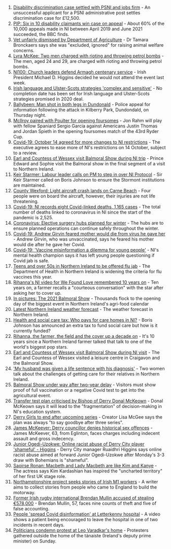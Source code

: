 1. [Disability discrimination case settled with PSNI and jobs firm](https://www.bbc.co.uk/news/uk-northern-ireland-58670765?at_medium=RSS&at_campaign=KARANGA) - An unsuccessful applicant for a PSNI administrative post settles discrimination case for £12,500.
2. [PIP: Six in 10 disability claimants win case on appeal](https://www.bbc.co.uk/news/uk-northern-ireland-58669854?at_medium=RSS&at_campaign=KARANGA) - About 60% of the 10,000 appeals made in NI between April 2019 and June 2021 succeeded, the BBC finds.
3. [Vet unfairly dismissed by Department of Agriculture](https://www.bbc.co.uk/news/uk-northern-ireland-58670751?at_medium=RSS&at_campaign=KARANGA) - Dr Tamara Bronckaers says she was "excluded, ignored" for raising animal welfare concerns.
4. [Lyra McKee: Two men charged with rioting and throwing petrol bombs](https://www.bbc.co.uk/news/uk-northern-ireland-58673289?at_medium=RSS&at_campaign=KARANGA) - The men, aged 24 and 29, are charged with rioting and throwing petrol bombs.
5. [NI100: Church leaders defend Armagh centenary service](https://www.bbc.co.uk/news/uk-northern-ireland-58672100?at_medium=RSS&at_campaign=KARANGA) - Irish President Michael D. Higgins decided he would not attend the event last week.
6. [Irish language and Ulster-Scots strategies 'complex and sensitive'](https://www.bbc.co.uk/news/uk-northern-ireland-58669856?at_medium=RSS&at_campaign=KARANGA) - No completion date has been set for Irish language and Ulster-Scots strategies promised in 2020 deal.
7. [Ballybeen: Man shot in both legs in Dundonald](https://www.bbc.co.uk/news/uk-northern-ireland-58675300?at_medium=RSS&at_campaign=KARANGA) - Police appeal for information following the attack in Kilberry Park, Dundondald, on Thursday night.
8. [McIlroy paired with Poulter for opening foursomes](https://www.bbc.co.uk/sport/golf/58672860?at_medium=RSS&at_campaign=KARANGA) - Jon Rahm will play with fellow Spaniard Sergio Garcia against Americans Justin Thomas and Jordan Spieth in the opening foursomes match of the 43rd Ryder Cup.
9. [Covid-19: October 14 agreed for more changes to NI restrictions](https://www.bbc.co.uk/news/uk-northern-ireland-58657582?at_medium=RSS&at_campaign=KARANGA) - The executive agrees to ease more of NI's restrictions on 14 October, subject to a review.
10. [Earl and Countess of Wessex visit Balmoral Show during NI trip](https://www.bbc.co.uk/news/uk-northern-ireland-58663417?at_medium=RSS&at_campaign=KARANGA) - Prince Edward and Sophie visit the Balmoral show in the final segment of a visit to Northern Ireland.
11. [Keir Starmer: Labour leader calls on PM to step in over NI Protocol](https://www.bbc.co.uk/news/uk-northern-ireland-58669322?at_medium=RSS&at_campaign=KARANGA) - Sir Keir Starmer called on Boris Johnson to ensure the Stormont institutions are maintained.
12. [County Wexford: Light aircraft crash lands on Carne Beach](https://www.bbc.co.uk/news/world-europe-58672098?at_medium=RSS&at_campaign=KARANGA) - Four people were on board the aircraft, however, their injuries are not life threatening.
13. [Covid-19: NI records eight Covid-linked deaths, 1,165 cases](https://www.bbc.co.uk/news/uk-northern-ireland-58668868?at_medium=RSS&at_campaign=KARANGA) - The total number of deaths linked to coronavirus in NI since the start of the pandemic is 2,525.
14. [Coronavirus: Elective surgery hubs planned for winter](https://www.bbc.co.uk/news/uk-northern-ireland-58657420?at_medium=RSS&at_campaign=KARANGA) - The hubs are to ensure planned operations can continue safely throughout the winter.
15. [Covid-19: Andrew Girvin feared mother would die from virus he gave her](https://www.bbc.co.uk/news/uk-northern-ireland-58649891?at_medium=RSS&at_campaign=KARANGA) - Andrew Girvin, who was unvaccinated, says he feared his mother would die after he gave her Covid.
16. [Covid-19: 'Vaccine misinformation a dilemma for young people'](https://www.bbc.co.uk/news/uk-northern-ireland-58616080?at_medium=RSS&at_campaign=KARANGA) - NI's mental health champion says it has left young people questioning if Covid jab is safe.
17. [Teens and over 50s in Northern Ireland to be offered flu jab](https://www.bbc.co.uk/news/uk-northern-ireland-58602611?at_medium=RSS&at_campaign=KARANGA) - The Department of Health in Northern Ireland is widening the criteria for flu vaccines this year.
18. [Rihanna's NI video for We Found Love remembered 10 years on](https://www.bbc.co.uk/news/uk-northern-ireland-58662388?at_medium=RSS&at_campaign=KARANGA) - Ten years on, a farmer recalls a "courteous conversation" with the star after asking her to cover up.
19. [In pictures: The 2021 Balmoral Show](https://www.bbc.co.uk/news/uk-northern-ireland-58656142?at_medium=RSS&at_campaign=KARANGA) - Thousands flock to the opening day of the biggest event in Northern Ireland's agri-food calendar
20. [Latest Northern Ireland weather forecast](https://www.bbc.co.uk/news/uk-northern-ireland-26018439?at_medium=RSS&at_campaign=KARANGA) - The weather forecast in Northern Ireland.
21. [Health and social care tax: Who pays for care homes in NI?](https://www.bbc.co.uk/news/uk-northern-ireland-58642660?at_medium=RSS&at_campaign=KARANGA) - Boris Johnson has announced an extra tax to fund social care but how is it currently funded?
22. [Rihanna, the farmer, the field and the cover up a decade on](https://www.bbc.co.uk/news/uk-northern-ireland-58669292?at_medium=RSS&at_campaign=KARANGA) - It's 10 years since a Northern Ireland farmer talked that talk to one of the world's biggest pop stars.
23. [Earl and Countess of Wessex visit Balmoral Show during NI visit](https://www.bbc.co.uk/news/58672293?at_medium=RSS&at_campaign=KARANGA) - The Earl and Countess of Wessex visited a leisure centre in Craigavon and the Balmoral Show.
24. ['My husband was given a life sentence with his diagnosis'](https://www.bbc.co.uk/news/58641689?at_medium=RSS&at_campaign=KARANGA) - Two women talk about the challenges of getting care for their relatives in Northern Ireland.
25. [Balmoral Show under way after two-year delay](https://www.bbc.co.uk/news/uk-northern-ireland-58652864?at_medium=RSS&at_campaign=KARANGA) - Visitors must show proof of full vaccination or a negative Covid test to get into the agricultural event.
26. [Transfer test plan criticised by Bishop of Derry Donal McKeown](https://www.bbc.co.uk/news/uk-northern-ireland-58663414?at_medium=RSS&at_campaign=KARANGA) - Donal McKeown says it will lead to the "fragmentation" of decision-making in NI's education system.
27. [Derry Girls to end after upcoming series](https://www.bbc.co.uk/news/uk-northern-ireland-58663416?at_medium=RSS&at_campaign=KARANGA) - Creator Lisa McGee says the plan was always "to say goodbye after three series".
28. [James McKeever: Derry councillor denies historical sex offences](https://www.bbc.co.uk/news/uk-northern-ireland-foyle-west-58662013?at_medium=RSS&at_campaign=KARANGA) - James McKeever, 63, from Eglinton, faces charges including indecent assault and gross indecency.
29. [Junior Ogedi-Uzokwe: Online racist abuse of Derry City player 'shameful' - Higgins](https://www.bbc.co.uk/sport/football/58667701?at_medium=RSS&at_campaign=KARANGA) - Derry City manager Ruaidhri Higgins says online racist abuse aimed at forward Junior Ogedi-Uzokwe after Monday's 3-3 draw with Bohemians is "shameful".
30. [Saoirse Ronan: Macbeth and Lady Macbeth are like Kim and Kanye](https://www.bbc.co.uk/news/entertainment-arts-58627498?at_medium=RSS&at_campaign=KARANGA) - The actress says Kim Kardashian has inspired the "uncharted territory" of her first UK stage role.
31. [Northamptonshire project seeks stories of Irish M1 workers](https://www.bbc.co.uk/news/uk-england-northamptonshire-58644693?at_medium=RSS&at_campaign=KARANGA) - A writer aims to collect stories from people who came to England to build the motorway.
32. [Former Irish rugby international Brendan Mullin accused of stealing €578,000](https://www.bbc.co.uk/news/world-europe-58637038?at_medium=RSS&at_campaign=KARANGA) - Brendan Mullin, 57, faces nine counts of theft and five of false accounting.
33. [People 'spread Covid disinformation' at Letterkenny hospital](https://www.bbc.co.uk/news/world-europe-58622554?at_medium=RSS&at_campaign=KARANGA) - A video shows a patient being encouraged to leave the hospital in one of two incidents in recent days.
34. [Politicians condemn protest at Leo Varadkar's home](https://www.bbc.co.uk/news/world-europe-58623079?at_medium=RSS&at_campaign=KARANGA) - Protesters gathered outside the home of the tánaiste (Ireland's deputy prime minister) on Sunday.
